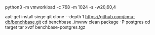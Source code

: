 python3 -m vmworkload -c 768 -m 1024 -s -w20,60,4

apt-get install siege
git clone --depth 1 https://github.com/cmu-db/benchbase.git
cd benchbase
./mvnw clean package -P postgres
cd target
tar xvzf benchbase-postgres.tgz